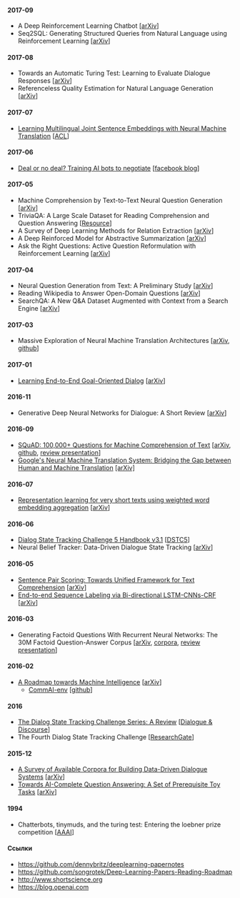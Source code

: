 #### 2017-09

- A Deep Reinforcement Learning Chatbot [[arXiv](https://arxiv.org/abs/1709.02349)]
- Seq2SQL: Generating Structured Queries from Natural Language using Reinforcement Learning [[arXiv](https://arxiv.org/pdf/1709.00103.pdf)]

#### 2017-08

- Towards an Automatic Turing Test: Learning to Evaluate Dialogue Responses [[arXiv](https://arxiv.org/abs/1708.07149)]
- Referenceless Quality Estimation for Natural Language Generation [[arXiv](https://arxiv.org/abs/1708.01759)]

#### 2017-07

- [Learning Multilingual Joint Sentence Embeddings with Neural Machine Translation](notes/multilingual-sentence-embeddings.md) [[ACL](https://research.fb.com/wp-content/uploads/2017/08/multiling_repl4nlp17_fair.pdf)]

#### 2017-06

- [Deal or no deal? Training AI bots to negotiate](notes/negotiate.md) [[facebook blog](https://code.facebook.com/posts/1686672014972296/deal-or-no-deal-training-ai-bots-to-negotiate/)]

#### 2017-05

- Machine Comprehension by Text-to-Text Neural Question Generation [[arXiv](https://arxiv.org/abs/1705.02012)]
- TriviaQA: A Large Scale Dataset for Reading Comprehension and Question Answering [[Resource](http://nlp.cs.washington.edu/triviaqa/)]
- A Survey of Deep Learning Methods for Relation Extraction [[arXiv](https://arxiv.org/abs/1705.03645)]
- A Deep Reinforced Model for Abstractive Summarization [[arXiv](https://arxiv.org/abs/1705.04304)]
- Ask the Right Questions: Active Question Reformulation with Reinforcement Learning [[arXiv](https://arxiv.org/abs/1705.07830)]

#### 2017-04

- Neural Question Generation from Text: A Preliminary Study [[arXiv](https://arxiv.org/abs/1704.01792)]
- Reading Wikipedia to Answer Open-Domain Questions [[arXiv](https://arxiv.org/abs/1704.00051)]
- SearchQA: A New Q&A Dataset Augmented with Context from a Search Engine [[arXiv](https://arxiv.org/abs/1704.05179)]

#### 2017-03

- Massive Exploration of Neural Machine Translation Architectures [[arXiv](https://arxiv.org/abs/1703.03906), [github](https://github.com/google/seq2seq)]

#### 2017-01

- [Learning End-to-End Goal-Oriented Dialog](notes/end-to-end-goal.md) [[arXiv](https://arxiv.org/abs/1605.07683v3)]

#### 2016-11

- Generative Deep Neural Networks for Dialogue: A Short Review [[arXiv](https://arxiv.org/abs/1611.06216)]

#### 2016-09

- [SQuAD: 100,000+ Questions for Machine Comprehension of Text](notes/squad.md) [[arXiv](https://arxiv.org/abs/1606.05250), [github](https://rajpurkar.github.io/SQuAD-explorer/), [review presentation](http://www.slideshare.net/sld7700/ss-75349426)]
- [Google's Neural Machine Translation System: Bridging the Gap between Human and Machine Translation](notes/gntm.md) [[arXiv]](https://arxiv.org/abs/1609.08144)

#### 2016-07

- [Representation learning for very short texts using weighted word embedding aggregation](notes/very-short-texts.md) [[arXiv](http://arxiv.org/abs/1607.00570)]

#### 2016-06

- [Dialog State Tracking Challenge 5 Handbook v3.1](notes/dstc5-hand.md) [[DSTC5](https://github.com/seokhwankim/dstc5/raw/master/docs/handbook_DSTC5.pdf)]
- Neural Belief Tracker: Data-Driven Dialogue State Tracking [[arXiv](https://arxiv.org/abs/1606.03777)]

#### 2016-05

- [Sentence Pair Scoring: Towards Unified Framework for Text Comprehension](notes/sentence-pair-scoring.md) [[arXiv](http://arxiv.org/abs/1603.06127)]
- [End-to-end Sequence Labeling via Bi-directional LSTM-CNNs-CRF](notes/seq-labeling.md) [[arXiv](https://arxiv.org/abs/1603.01354)]

#### 2016-03

- Generating Factoid Questions With Recurrent Neural Networks: The 30M Factoid Question-Answer Corpus [[arXiv](https://arxiv.org/abs/1603.06807), [corpora](http://agarciaduran.org), [review presentation](http://www.slideshare.net/sld7700/ss-75349426)]

#### 2016-02

- [A Roadmap towards Machine Intelligence](notes/a-roadmap-towards-mi.md) [[arXiv](http://arxiv.org/abs/1511.08130)]
  - [CommAI-env](notes/comm-ai.md) [[github](https://github.com/facebookresearch/CommAI-env)]

#### 2016

- [The Dialog State Tracking Challenge Series: A Review](notes/dstc-review.md) [[Dialogue & Discourse](http://dad.uni-bielefeld.de/index.php/dad/article/view/3685)]
- The Fourth Dialog State Tracking Challenge [[ResearchGate](https://www.researchgate.net/profile/Seokhwan_Kim4/publication/296223502_The_Fourth_Dialog_State_Tracking_Challenge/links/56d3b9ea08ae059e37612d24.pdf)]


#### 2015-12

- [A Survey of Available Corpora for Building Data-Driven Dialogue Systems](notes/corporas-for-ds-survey.md) [[arXiv](https://arxiv.org/abs/1512.05742)]
- [Towards AI-Complete Question Answering: A Set of Prerequisite Toy Tasks](notes/towards-ai-complete-question-answering.md)  [[arXiv](https://arxiv.org/abs/1502.05698)]


#### 1994

- Chatterbots, tinymuds, and the turing test: Entering the loebner prize competition [[AAAI](http://www.aaai.org/Papers/AAAI/1994/AAAI94-003.pdf)]

#### Ссылки

- https://github.com/dennybritz/deeplearning-papernotes
- https://github.com/songrotek/Deep-Learning-Papers-Reading-Roadmap
- http://www.shortscience.org
- https://blog.openai.com
